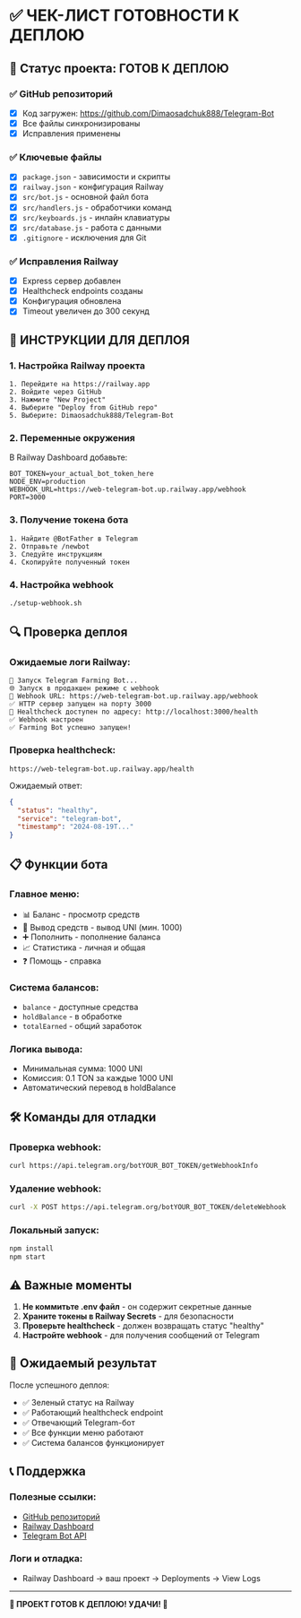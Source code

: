 # ✅ ЧЕК-ЛИСТ ГОТОВНОСТИ К ДЕПЛОЮ

## 🎯 Статус проекта: ГОТОВ К ДЕПЛОЮ

### ✅ GitHub репозиторий
- [x] Код загружен: https://github.com/Dimaosadchuk888/Telegram-Bot
- [x] Все файлы синхронизированы
- [x] Исправления применены

### ✅ Ключевые файлы
- [x] `package.json` - зависимости и скрипты
- [x] `railway.json` - конфигурация Railway
- [x] `src/bot.js` - основной файл бота
- [x] `src/handlers.js` - обработчики команд
- [x] `src/keyboards.js` - инлайн клавиатуры
- [x] `src/database.js` - работа с данными
- [x] `.gitignore` - исключения для Git

### ✅ Исправления Railway
- [x] Express сервер добавлен
- [x] Healthcheck endpoints созданы
- [x] Конфигурация обновлена
- [x] Timeout увеличен до 300 секунд

## 🚀 ИНСТРУКЦИИ ДЛЯ ДЕПЛОЯ

### 1. Настройка Railway проекта
```
1. Перейдите на https://railway.app
2. Войдите через GitHub
3. Нажмите "New Project"
4. Выберите "Deploy from GitHub repo"
5. Выберите: Dimaosadchuk888/Telegram-Bot
```

### 2. Переменные окружения
В Railway Dashboard добавьте:
```
BOT_TOKEN=your_actual_bot_token_here
NODE_ENV=production
WEBHOOK_URL=https://web-telegram-bot.up.railway.app/webhook
PORT=3000
```

### 3. Получение токена бота
```
1. Найдите @BotFather в Telegram
2. Отправьте /newbot
3. Следуйте инструкциям
4. Скопируйте полученный токен
```

### 4. Настройка webhook
```bash
./setup-webhook.sh
```

## 🔍 Проверка деплоя

### Ожидаемые логи Railway:
```
🚀 Запуск Telegram Farming Bot...
🌐 Запуск в продакшен режиме с webhook
🔗 Webhook URL: https://web-telegram-bot.up.railway.app/webhook
✅ HTTP сервер запущен на порту 3000
🏥 Healthcheck доступен по адресу: http://localhost:3000/health
✅ Webhook настроен
✅ Farming Bot успешно запущен!
```

### Проверка healthcheck:
```
https://web-telegram-bot.up.railway.app/health
```

Ожидаемый ответ:
```json
{
  "status": "healthy",
  "service": "telegram-bot",
  "timestamp": "2024-08-19T..."
}
```

## 📋 Функции бота

### Главное меню:
- 📊 Баланс - просмотр средств
- 💸 Вывод средств - вывод UNI (мин. 1000)
- ➕ Пополнить - пополнение баланса
- 📈 Статистика - личная и общая
- ❓ Помощь - справка

### Система балансов:
- `balance` - доступные средства
- `holdBalance` - в обработке
- `totalEarned` - общий заработок

### Логика вывода:
- Минимальная сумма: 1000 UNI
- Комиссия: 0.1 TON за каждые 1000 UNI
- Автоматический перевод в holdBalance

## 🛠️ Команды для отладки

### Проверка webhook:
```bash
curl https://api.telegram.org/botYOUR_BOT_TOKEN/getWebhookInfo
```

### Удаление webhook:
```bash
curl -X POST https://api.telegram.org/botYOUR_BOT_TOKEN/deleteWebhook
```

### Локальный запуск:
```bash
npm install
npm start
```

## ⚠️ Важные моменты

1. **Не коммитьте .env файл** - он содержит секретные данные
2. **Храните токены в Railway Secrets** - для безопасности
3. **Проверьте healthcheck** - должен возвращать статус "healthy"
4. **Настройте webhook** - для получения сообщений от Telegram

## 🎯 Ожидаемый результат

После успешного деплоя:
- ✅ Зеленый статус на Railway
- ✅ Работающий healthcheck endpoint
- ✅ Отвечающий Telegram-бот
- ✅ Все функции меню работают
- ✅ Система балансов функционирует

## 📞 Поддержка

### Полезные ссылки:
- [GitHub репозиторий](https://github.com/Dimaosadchuk888/Telegram-Bot)
- [Railway Dashboard](https://railway.app/dashboard)
- [Telegram Bot API](https://core.telegram.org/bots/api)

### Логи и отладка:
- Railway Dashboard → ваш проект → Deployments → View Logs

---

**🎉 ПРОЕКТ ГОТОВ К ДЕПЛОЮ! УДАЧИ! 🚀**

